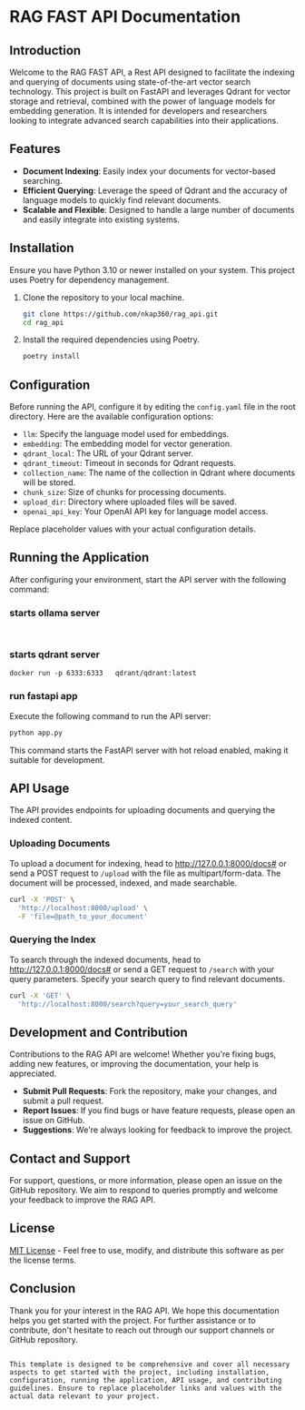 # RAG FAST API Documentation

## Introduction

Welcome to the RAG FAST API, a Rest API designed to facilitate the indexing and querying of documents using state-of-the-art vector search technology. This project is built on FastAPI and leverages Qdrant for vector storage and retrieval, combined with the power of language models for embedding generation. It is intended for developers and researchers looking to integrate advanced search capabilities into their applications.

## Features

- **Document Indexing**: Easily index your documents for vector-based searching.
- **Efficient Querying**: Leverage the speed of Qdrant and the accuracy of language models to quickly find relevant documents.
- **Scalable and Flexible**: Designed to handle a large number of documents and easily integrate into existing systems.

## Installation

Ensure you have Python 3.10 or newer installed on your system. This project uses Poetry for dependency management.

1. Clone the repository to your local machine.
   ```bash
   git clone https://github.com/nkap360/rag_api.git
   cd rag_api
   ```
2. Install the required dependencies using Poetry.
   ```bash
   poetry install
   ```

## Configuration

Before running the API, configure it by editing the `config.yaml` file in the root directory. Here are the available configuration options:

- `llm`: Specify the language model used for embeddings.
- `embedding`: The embedding model for vector generation.
- `qdrant_local`: The URL of your Qdrant server.
- `qdrant_timeout`: Timeout in seconds for Qdrant requests.
- `collection_name`: The name of the collection in Qdrant where documents will be stored.
- `chunk_size`: Size of chunks for processing documents.
- `upload_dir`: Directory where uploaded files will be saved.
- `openai_api_key`: Your OpenAI API key for language model access.

Replace placeholder values with your actual configuration details.

## Running the Application
After configuring your environment, start the API server with the following command:
### starts ollama server
   ```
    
   ```
### starts qdrant server
   ```
   docker run -p 6333:6333   qdrant/qdrant:latest
   ```

### run fastapi app
Execute the following command to run the API server:
```bash
python app.py
```

This command starts the FastAPI server with hot reload enabled, making it suitable for development.

## API Usage

The API provides endpoints for uploading documents and querying the indexed content.

### Uploading Documents

To upload a document for indexing, head to http://127.0.0.1:8000/docs# 
or send a POST request to `/upload` with the file as multipart/form-data. The document will be processed, indexed, and made searchable.

```bash
curl -X 'POST' \
  'http://localhost:8000/upload' \
  -F 'file=@path_to_your_document'
```

### Querying the Index

To search through the indexed documents, head to http://127.0.0.1:8000/docs# 
or send a GET request to `/search` with your query parameters. Specify your search query to find relevant documents.

```bash
curl -X 'GET' \
  'http://localhost:8000/search?query=your_search_query'
```

## Development and Contribution

Contributions to the RAG API are welcome! Whether you're fixing bugs, adding new features, or improving the documentation, your help is appreciated.

- **Submit Pull Requests**: Fork the repository, make your changes, and submit a pull request.
- **Report Issues**: If you find bugs or have feature requests, please open an issue on GitHub.
- **Suggestions**: We're always looking for feedback to improve the project.

## Contact and Support

For support, questions, or more information, please open an issue on the GitHub repository. We aim to respond to queries promptly and welcome your feedback to improve the RAG API.

## License

[MIT License](LICENSE.txt) - Feel free to use, modify, and distribute this software as per the license terms.

## Conclusion

Thank you for your interest in the RAG API. We hope this documentation helps you get started with the project. For further assistance or to contribute, don't hesitate to reach out through our support channels or GitHub repository.
```

This template is designed to be comprehensive and cover all necessary aspects to get started with the project, including installation, configuration, running the application, API usage, and contributing guidelines. Ensure to replace placeholder links and values with the actual data relevant to your project.